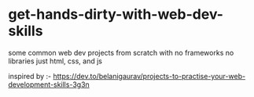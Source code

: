 # get-hands-dirty-with-web-dev-skills
some common web dev projects from scratch with no frameworks no libraries just html, css, and js


inspired by :- https://dev.to/belanigaurav/projects-to-practise-your-web-development-skills-3g3n
